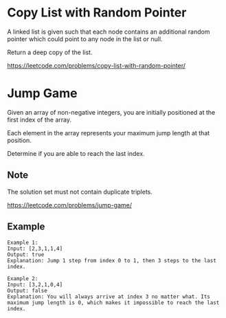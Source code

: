 # Copy List with Random Pointer
A linked list is given such that each node contains an additional random pointer which could point to any node in the list or null.

Return a deep copy of the list.

https://leetcode.com/problems/copy-list-with-random-pointer/

# Jump Game
Given an array of non-negative integers, you are initially positioned at the first index of the array.

Each element in the array represents your maximum jump length at that position.

Determine if you are able to reach the last index.

## Note
The solution set must not contain duplicate triplets.

https://leetcode.com/problems/jump-game/

## Example
```
Example 1:
Input: [2,3,1,1,4]
Output: true
Explanation: Jump 1 step from index 0 to 1, then 3 steps to the last index.
```
```
Example 2:
Input: [3,2,1,0,4]
Output: false
Explanation: You will always arrive at index 3 no matter what. Its maximum jump length is 0, which makes it impossible to reach the last index.
```
